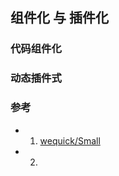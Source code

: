 ## 组件化 与 插件化

### 代码组件化


### 动态插件式


### 参考

  * 1. [wequick/Small](https://github.com/wequick/Small)
  * 2. []()
